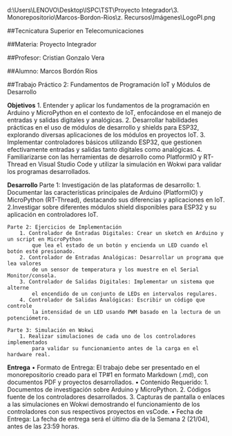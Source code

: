 d:\Users\LENOVO\Desktop\ISPC\TST\Proyecto Integrador\3. Monorepositorio\Marcos-Bordon-Rios\z. Recursos\Imágenes\LogoPI.png

##Tecnicatura Superior en Telecomunicaciones

##Materia: Proyecto Integrador

##Profesor: Cristian Gonzalo Vera

##Alumno: Marcos Bordón Rios

##Trabajo Práctico 2: Fundamentos de Programación IoT y Módulos de Desarrollo

**Objetivos**
    1. Entender y aplicar los fundamentos de la programación en 
        Arduino y MicroPython en el contexto de IoT, enfocándose 
        en el manejo de entradas y salidas digitales y analógicas.
    2. Desarrollar habilidades prácticas en el uso de módulos de 
        desarrollo y shields para ESP32, explorando diversas 
        aplicaciones de los módulos en proyectos IoT.
    3. Implementar controladores básicos utilizando ESP32, que gestionen
        efectivamente entradas y salidas tanto digitales como analógicas.
    4. Familiarizarse con las herramientas de desarrollo como 
        PlatformIO y RT-Thread en Visual Studio Code y utilizar la 
        simulación en Wokwi para validar los programas desarrollados.


**Desarrollo**
    Parte 1: Investigación de las plataformas de desarrollo:
        1. Documentar las características principales de Arduino (PlatformIO) y
            MicroPython (RT-Thread), destacando sus diferencias y aplicaciones en IoT.
        2.Investigar sobre diferentes módulos shield disponibles 
            para ESP32 y su aplicación en controladores IoT.

    Parte 2: Ejercicios de Implementación
        1. Controlador de Entradas Digitales: Crear un sketch en Arduino y un script en MicroPython
            que lea el estado de un botón y encienda un LED cuando el botón esté presionado.
        2. Controlador de Entradas Analógicas: Desarrollar un programa que lea valores
            de un sensor de temperatura y los muestre en el Serial Monitor/consola.
        3. Controlador de Salidas Digitales: Implementar un sistema que alterne
            el encendido de un conjunto de LEDs en intervalos regulares.
        4. Controlador de Salidas Analógicas: Escribir un código que controle
            la intensidad de un LED usando PWM basado en la lectura de un potenciómetro.

    Parte 3: Simulación en Wokwi
        1. Realizar simulaciones de cada uno de los controladores implementados
            para validar su funcionamiento antes de la carga en el hardware real.

**Entrega**
    • Formato de Entrega: El trabajo debe ser presentado en el monorepositorio creado
        para el TP#1 en formato Markdown (.md), con documentos PDF y proyectos desarrollados. 
    • Contenido Requerido:
        1. Documentos de investigación sobre Arduino y MicroPython.
        2. Códigos fuente de los controladores desarrollados.
        3. Capturas de pantalla o enlaces a las simulaciones en Wokwi demostrando
            el funcionamiento de los controladores con sus respectivos proyectos en vsCode. 
    • Fecha de Entrega: La fecha de entrega será el último día de la Semana 2 (21/04),
        antes de las 23:59 horas.
